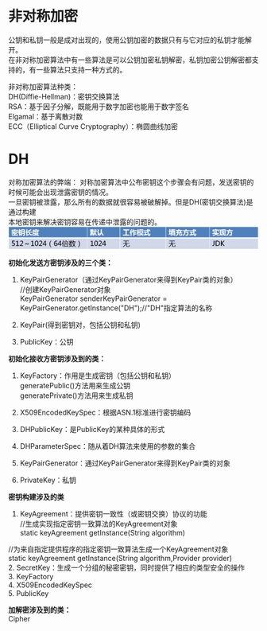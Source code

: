 非对称加密
====
公钥和私钥一般是成对出现的，使用公钥加密的数据只有与它对应的私钥才能解开。   
在非对称加密算法中有一些算法是可以公钥加密私钥解密，私钥加密公钥解密都支  
持的，有一些算法只支持一种方式的。  

非对称加密算法种类：   
DH(Diffie-Hellman)：密钥交换算法   
RSA：基于因子分解，既能用于数字加密也能用于数字签名   
Elgamal：基于离散对数   
ECC（Elliptical Curve Cryptography）：椭圆曲线加密  

DH  
===
对称加密算法的弊端： 
对称加密算法中公布密钥这个步骤会有问题，发送密钥的时候可能会出现泄露密钥的情况。  
一旦密钥被泄露，那么所有的数据就很容易被破解掉。但是DH(密钥交换算法)是通过构建  
本地密钥来解决密钥容易在传递中泄露的问题的。  
![Image text](https://raw.githubusercontent.com/mynameiscuining/encryption/master/encryption-asymmetric/asymmetric-dh.jpg)

**初始化发送方密钥涉及的三个类：**   
1. KeyPairGenerator（通过KeyPairGenerator来得到KeyPair类的对象）  
//创建KeyPairGenerator对象  
KeyPairGenerator senderKeyPairGenerator = KeyPairGenerator.getInstance("DH");//"DH"指定算法的名称  

2. KeyPair(得到密钥对，包括公钥和私钥)   
3. PublicKey：公钥  

**初始化接收方密钥涉及到的类：**   
1. KeyFactory：作用是生成密钥（包括公钥和私钥）   
generatePublic()方法用来生成公钥   
generatePrivate()方法用来生成私钥  

2. X509EncodedKeySpec：根据ASN.1标准进行密钥编码   
3. DHPublicKey：是PublicKey的某种具体的形式   
4. DHParameterSpec：随从着DH算法来使用的参数的集合   
5. KeyPairGenerator：通过KeyPairGenerator来得到KeyPair类的对象   
6. PrivateKey：私钥  

**密钥构建涉及的类**  
1. KeyAgreement：提供密钥一致性（或密钥交换）协议的功能    
//生成实现指定密钥一致算法的KeyAgreement对象    
static keyAgreement getInstance(String algorithm)    

//为来自指定提供程序的指定密钥一致算法生成一个KeyAgreement对象  
static keyAgreement getInstance(String algorithm,Provider provider)  
2. SecretKey：生成一个分组的秘密密钥，同时提供了相应的类型安全的操作   
3. KeyFactory   
4. X509EncodedKeySpec   
5. PublicKey  

**加解密涉及到的类：**   
Cipher  

